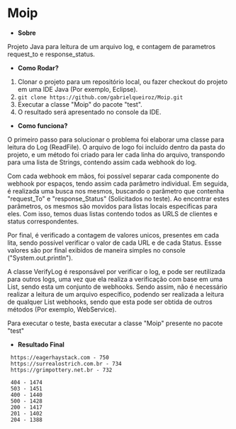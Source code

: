 # Moip

* **Sobre**

Projeto Java para leitura de um arquivo log, e contagem de parametros request_to e response_status.

* **Como Rodar?**

1. Clonar o projeto para um repositório local, ou fazer checkout do projeto em uma IDE Java (Por exemplo, Eclipse). 
  1. ```git clone https://github.com/gabrielqueiroz/Moip.git```
2. Executar a classe "Moip" do pacote "test".
3. O resultado será apresentado no console da IDE.

* **Como funciona?**

O primeiro passo para solucionar o problema foi elaborar uma classe para leitura do Log (ReadFile). O arquivo de logo foi incluído dentro da pasta do projeto, e um método foi criado para ler cada linha do arquivo, transpondo para uma lista de Strings, contendo assim cada webhook do log.

Com cada webhook em mãos, foi possível separar cada componente do webhook por espaços, tendo assim cada parâmetro individual. Em seguida, é realizada uma busca nos mesmos, buscando o parâmetro que contenha "request_To" e "response_Status" (Solicitados no teste). Ao encontrar estes parâmetros, os mesmos são movidos para listas locais especificas para eles. Com isso, temos duas listas contendo todos as URLS de clientes e status correspondentes.

Por final, é verificado a contagem de valores unicos, presentes em cada lita, sendo possível verificar o valor de cada URL e de cada Status. Essse valores são por final exibidos de maneira simples no console ("System.out.println").

A classe VerifyLog é responsável por verificar o log, e pode ser reutilizada para outros logs, uma vez que ela realiza a verificação com base em uma List<String>, sendo esta um conjunto de webhooks. Sendo assim, não é necessário realizar a leitura de um arquivo específico, podendo ser realizada a leitura de qualquer List<String> webhooks, sendo que esta pode ser obtida de outros métodos (Por exemplo, WebService).

Para executar o teste, basta executar a classe "Moip" presente no pacote "test"

* **Resultado Final**

```
 https://eagerhaystack.com - 750 
 https://surrealostrich.com.br - 734 
 https://grimpottery.net.br - 732

 404 - 1474 
 503 - 1451 
 400 - 1440 
 500 - 1428 
 200 - 1417 
 201 - 1402 
 204 - 1388
 ```
